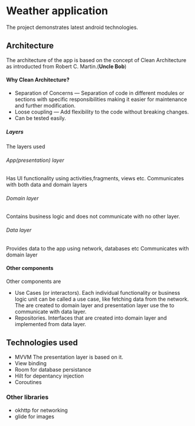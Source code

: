 # Weather application

The project demonstrates latest android technologies.


## Architecture 
The architecture of the app is based on the concept of Clean Architecture as introducted from Robert C. Martin.(**Uncle Bob**)


#### Why Clean Architecture?

- Separation of Concerns — Separation of code in different modules or sections with specific responsibilities making it easier for maintenance and further modification.
- Loose coupling — Add flexibility to the code without breaking changes.
- Can be tested easily.



##### Layers

The layers used 

###### App(presentation) layer 
Has UI functionality using activities,fragments, views etc.
Communicates with both data and domain layers
###### Domain layer
Contains business logic and does not communicate with no other layer.

###### Data layer
Provides data to the app using network, databases etc
Communicates with domain layer 

#### Other components 

Other components are 
- Use Cases (or interactors). Each individual functionality or business logic unit can be called a use case, like fetching data from the network. The are created to domain layer and presentation layer use the to communicate with data layer.
- Repositories. Interfaces that are created into domain layer and implemented from data layer.


## Technologies used 

- MVVM The presentation layer is based on it.
- View binding
- Room for database persistance 
- Hilt for depentancy injection
- Coroutines 


### Other libraries 
- okhttp for networking 
- glide for images 





